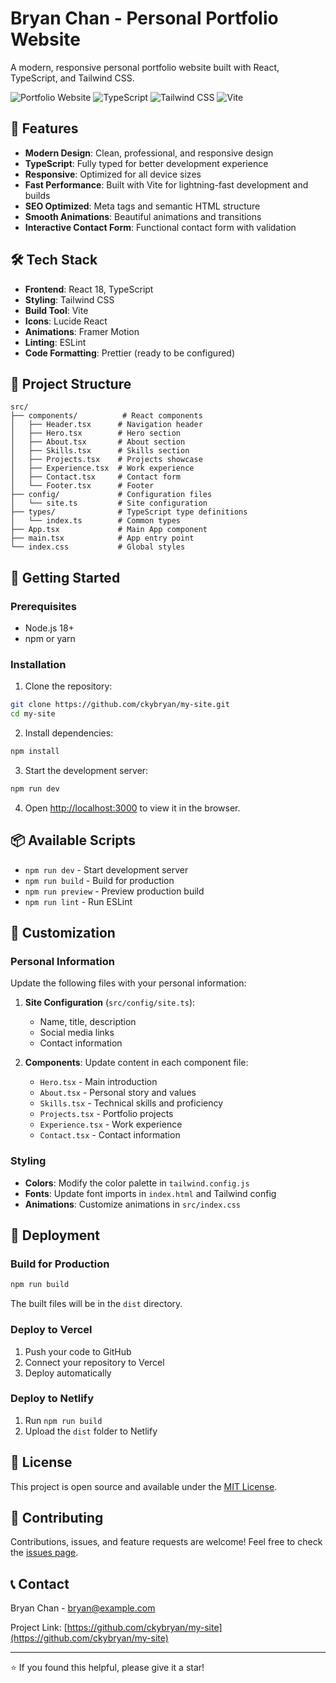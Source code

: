 # Bryan Chan - Personal Portfolio Website

A modern, responsive personal portfolio website built with React, TypeScript, and Tailwind CSS.

![Portfolio Website](https://img.shields.io/badge/React-18.2.0-blue?style=flat-square&logo=react)
![TypeScript](https://img.shields.io/badge/TypeScript-5.0.2-blue?style=flat-square&logo=typescript)
![Tailwind CSS](https://img.shields.io/badge/Tailwind_CSS-3.3.0-blue?style=flat-square&logo=tailwindcss)
![Vite](https://img.shields.io/badge/Vite-5.4.10-green?style=flat-square&logo=vite)

## 🚀 Features

- **Modern Design**: Clean, professional, and responsive design
- **TypeScript**: Fully typed for better development experience
- **Responsive**: Optimized for all device sizes
- **Fast Performance**: Built with Vite for lightning-fast development and builds
- **SEO Optimized**: Meta tags and semantic HTML structure
- **Smooth Animations**: Beautiful animations and transitions
- **Interactive Contact Form**: Functional contact form with validation

## 🛠️ Tech Stack

- **Frontend**: React 18, TypeScript
- **Styling**: Tailwind CSS
- **Build Tool**: Vite
- **Icons**: Lucide React
- **Animations**: Framer Motion
- **Linting**: ESLint
- **Code Formatting**: Prettier (ready to be configured)

## 📁 Project Structure

```
src/
├── components/          # React components
│   ├── Header.tsx      # Navigation header
│   ├── Hero.tsx        # Hero section
│   ├── About.tsx       # About section
│   ├── Skills.tsx      # Skills section
│   ├── Projects.tsx    # Projects showcase
│   ├── Experience.tsx  # Work experience
│   ├── Contact.tsx     # Contact form
│   └── Footer.tsx      # Footer
├── config/             # Configuration files
│   └── site.ts         # Site configuration
├── types/              # TypeScript type definitions
│   └── index.ts        # Common types
├── App.tsx             # Main App component
├── main.tsx            # App entry point
└── index.css           # Global styles
```

## 🚀 Getting Started

### Prerequisites

- Node.js 18+ 
- npm or yarn

### Installation

1. Clone the repository:
```bash
git clone https://github.com/ckybryan/my-site.git
cd my-site
```

2. Install dependencies:
```bash
npm install
```

3. Start the development server:
```bash
npm run dev
```

4. Open [http://localhost:3000](http://localhost:3000) to view it in the browser.

## 📦 Available Scripts

- `npm run dev` - Start development server
- `npm run build` - Build for production
- `npm run preview` - Preview production build
- `npm run lint` - Run ESLint

## 🎨 Customization

### Personal Information

Update the following files with your personal information:

1. **Site Configuration** (`src/config/site.ts`):
   - Name, title, description
   - Social media links
   - Contact information

2. **Components**: Update content in each component file:
   - `Hero.tsx` - Main introduction
   - `About.tsx` - Personal story and values
   - `Skills.tsx` - Technical skills and proficiency
   - `Projects.tsx` - Portfolio projects
   - `Experience.tsx` - Work experience
   - `Contact.tsx` - Contact information

### Styling

- **Colors**: Modify the color palette in `tailwind.config.js`
- **Fonts**: Update font imports in `index.html` and Tailwind config
- **Animations**: Customize animations in `src/index.css`

## 🚀 Deployment

### Build for Production

```bash
npm run build
```

The built files will be in the `dist` directory.

### Deploy to Vercel

1. Push your code to GitHub
2. Connect your repository to Vercel
3. Deploy automatically

### Deploy to Netlify

1. Run `npm run build`
2. Upload the `dist` folder to Netlify

## 📝 License

This project is open source and available under the [MIT License](LICENSE).

## 🤝 Contributing

Contributions, issues, and feature requests are welcome! Feel free to check the [issues page](https://github.com/ckybryan/my-site/issues).

## 📞 Contact

Bryan Chan - [bryan@example.com](mailto:bryan@example.com)

Project Link: [https://github.com/ckybryan/my-site](https://github.com/ckybryan/my-site)

---

⭐️ If you found this helpful, please give it a star!
